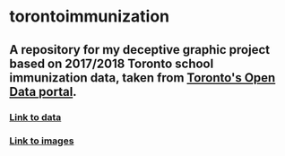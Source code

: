 # torontoimmunization
## A repository for my deceptive graphic project based on 2017/2018 Toronto school immunization data, taken from [Toronto's Open Data portal](https://portal0.cf.opendata.inter.sandbox-toronto.ca/dataset/immunization-coverage-for-students/).

### [Link to data](https://github.com/valhella/torontoimmunization/tree/master/data)
### [Link to images](https://github.com/valhella/torontoimmunization/tree/master/images)
